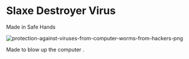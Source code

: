 # Slaxe Destroyer Virus

Made in Safe Hands

![protection-against-viruses-from-computer-worms-from-hackers-png](https://github.com/user-attachments/assets/26e6a3b2-535d-4604-9df8-b16f3cbf9414)

Made to blow up the computer .
